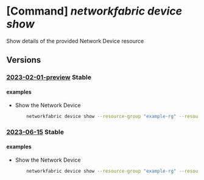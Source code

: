 # [Command] _networkfabric device show_

Show details of the provided Network Device resource

## Versions

### [2023-02-01-preview](/Resources/mgmt-plane/L3N1YnNjcmlwdGlvbnMve30vcmVzb3VyY2Vncm91cHMve30vcHJvdmlkZXJzL21pY3Jvc29mdC5tYW5hZ2VkbmV0d29ya2ZhYnJpYy9uZXR3b3JrZGV2aWNlcy97fQ==/2023-02-01-preview.xml) **Stable**

<!-- mgmt-plane /subscriptions/{}/resourcegroups/{}/providers/microsoft.managednetworkfabric/networkdevices/{} 2023-02-01-preview -->

#### examples

- Show the Network Device
    ```bash
        networkfabric device show --resource-group "example-rg" --resource-name "example-device"
    ```

### [2023-06-15](/Resources/mgmt-plane/L3N1YnNjcmlwdGlvbnMve30vcmVzb3VyY2Vncm91cHMve30vcHJvdmlkZXJzL21pY3Jvc29mdC5tYW5hZ2VkbmV0d29ya2ZhYnJpYy9uZXR3b3JrZGV2aWNlcy97fQ==/2023-06-15.xml) **Stable**

<!-- mgmt-plane /subscriptions/{}/resourcegroups/{}/providers/microsoft.managednetworkfabric/networkdevices/{} 2023-06-15 -->

#### examples

- Show the Network Device
    ```bash
        networkfabric device show --resource-group "example-rg" --resource-name "example-device"
    ```
